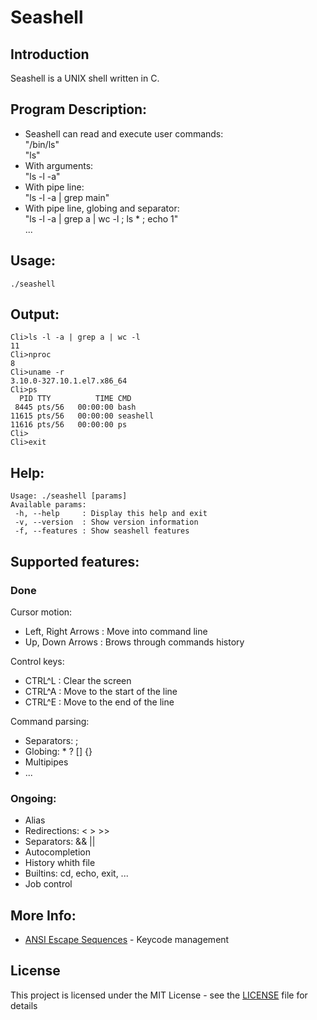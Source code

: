 # Seashell
## Introduction

Seashell is a UNIX shell written in C.

## Program Description:

- Seashell can read and execute user commands:</br>
"/bin/ls"</br>
"ls"
- With arguments:</br>
"ls -l -a"
- With pipe line:</br>
"ls -l -a | grep main"
- With pipe line, globing and separator:</br>
"ls -l -a | grep a | wc -l ; ls * ; echo 1"</br>
...

## Usage:

```
./seashell
```

## Output:

```
Cli>ls -l -a | grep a | wc -l
11
Cli>nproc
8
Cli>uname -r
3.10.0-327.10.1.el7.x86_64
Cli>ps
  PID TTY          TIME CMD
 8445 pts/56   00:00:00 bash
11615 pts/56   00:00:00 seashell
11616 pts/56   00:00:00 ps
Cli>
Cli>exit
```

## Help:

```
Usage: ./seashell [params]
Available params:
 -h, --help     : Display this help and exit
 -v, --version  : Show version information
 -f, --features : Show seashell features
```

## Supported features:

### Done
Cursor motion:
- Left, Right Arrows : Move into command line
- Up, Down Arrows : Brows through commands history

Control keys:
- CTRL^L : Clear the screen
- CTRL^A : Move to the start of the line
- CTRL^E : Move to the end of the line

Command parsing:
- Separators: ;
- Globing: * ? [] {}
- Multipipes
- ...

### Ongoing:
- Alias
- Redirections: < > >>
- Separators: && ||
- Autocompletion
- History whith file
- Builtins: cd, echo, exit, ...
- Job control

## More Info:
* [ANSI Escape Sequences](http://ascii-table.com/ansi-escape-sequences.php) - Keycode management

## License

This project is licensed under the MIT License - see the [LICENSE](LICENSE) file for details
